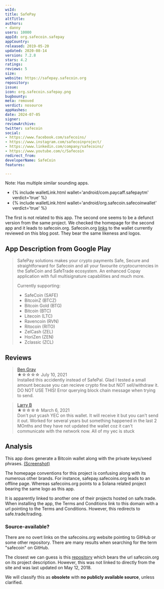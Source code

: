 ```yaml
---
wsId: 
title: SafePay
altTitle: 
authors:
- danny
users: 10000
appId: org.safecoin.safepay
appCountry: 
released: 2019-05-20
updated: 2020-08-14
version: 7.2.8
stars: 4.2
ratings: 
reviews: 5
size: 
website: https://safepay.safecoin.org
repository: 
issue: 
icon: org.safecoin.safepay.png
bugbounty: 
meta: removed
verdict: nosource
appHashes: 
date: 2024-07-05
signer: 
reviewArchive: 
twitter: safecoin
social:
- https://www.facebook.com/safecoins/
- https://www.instagram.com/safecoinproject/
- https://www.linkedin.com/company/safecoins/
- https://www.youtube.com/c/Safecoin
redirect_from: 
developerName: SafeCoin
features: 

---
```


Note: Has multiple similar sounding apps.

- {% include walletLink.html wallet='android/com.paycaff.safepaytm' verdict='true' %}
- {% include walletLink.html wallet='android/org.safecoin.safecoinwallet' verdict='true' %}

The first is not related to this app. The second one seems to be a defunct version from the same project. We checked the homepage for the second app and it leads to safecoin.org. Safecoin.org [links](https://www.safecoin.org/blog/welcome-to-safepay-by-safecoin/) to the wallet currently reviewed on this blog post. They bear the same likeness and logos.

## App Description from Google Play 

> SafePay solutions makes your crypto payments Safe, Secure and straightforward for Safecoin and all your favourite cryptocurrencies in the SafeCoin and SafeTrade ecosystem. An enhanced Copay application with full multisignature capabilities and much more. 
>
> Currently supporting:
> - SafeCoin (SAFE)
> - BitcoinZ (BTCZ)
> - Bitcoin Gold (BTG)
> - Bitcoin (BTC)
> - Litecoin (LTC)
> - Ravencoin (RVN)
> - Ritocoin (RITO)
> - ZelCash (ZEL)
> - HoriZen (ZEN)
> - Zclassic (ZCL)

## Reviews 

> [Ben Gray](https://play.google.com/store/apps/details?id=org.safecoin.safepay&gl=us)<br>
  ★☆☆☆☆ July 10, 2021 <br>
       Installed this accidently instead of SafePal. Glad I tested a small amount because you can recieve crypto fine but NOT sell/withdraw it. DO NOT USE THIS! Error querying block chain message when trying to send.

> [Larry B](https://play.google.com/store/apps/details?id=org.safecoin.safepay&gl=us)<br>
  ★☆☆☆☆ March 6, 2021 <br>
       Don't put ycash YEC on this wallet. It will receive it but you can't send it out. Worked for several years but something happened in the last 2 MOnths and they have not updated the wallet coz it can't communicate with the network now. All of my yec is stuck

## Analysis 

This app does generate a Bitcoin wallet along with the private keys/seed phrases. [(Screenshot)](https://twitter.com/BitcoinWalletz/status/1648222521215565824) 

The homepage conventions for this project is confusing along with its numerous other brands. For instance, safepay.safecoins.org leads to an offline page. Whereas safecoins.org points to a Solana related project bearing the same logo as this app. 

It is apparently linked to another one of their projects hosted on safe.trade. When installing the app, the Terms and Conditions link to this domain with a url pointing to the Terms and Conditions. However, this redirects to safe.trade/trading. 

### Source-available? 

There are no overt links on the safecoins.org website pointing to GitHub or some other repository. There are many results when searching for the term "safecoin" on GitHub. 

The closest we can guess is this [repository](https://github.com/Fair-Exchange/safecoin-copay-wallet) which bears the url safecoin.org on its project description. However, this was not linked to directly from the site and was last updated on May 12, 2018.

We will classify this as **obsolete** with **no publicly available source**, unless clarified.

 